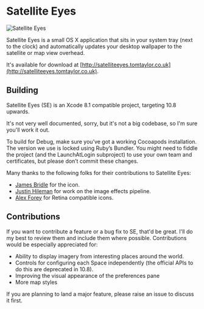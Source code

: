 # Satellite Eyes

![Satellite Eyes](https://user-images.githubusercontent.com/836375/31194770-0950b980-a8fd-11e7-8108-9a08555a0832.png)

Satellite Eyes is a small OS X application that sits in your system tray (next to the clock) and automatically updates your desktop wallpaper to the satellite or map view overhead.

It's available for download at [http://satelliteeyes.tomtaylor.co.uk](http://satelliteeyes.tomtaylor.co.uk).

## Building

Satellite Eyes (SE) is an Xcode 8.1 compatible project, targeting 10.8 upwards.

It's not very well documented, sorry, but it's not a big codebase, so I'm sure you'll work it out.

To build for Debug, make sure you’ve got a working Cocoapods installation. The version we use is locked using Ruby’s Bundler. You might need to fiddle the project (and the LaunchAtLogin subproject) to use your own team and certificates, but please don’t commit these changes.

Many thanks to the following folks for their contributions to Satellite Eyes:

* [James Bridle](https://github.com/stml) for the icon.
* [Justin Hileman](https://github.com/bobthecow) for work on the image effects
  pipeline.
* [Alex Forey](https://github.com/alfo) for Retina compatible icons.

## Contributions

If you want to contribute a feature or a bug fix to SE, that'd be great. I'll do my best to review them and include them where possible. Contributions would be especially appreciated for:

* Ability to display imagery from interesting places around the world.
* Controls for configuring each Space independently (the official APIs to do
  this are deprecated in 10.8).
* Improving the visual appearance of the preferences pane
* More map styles

If you are planning to land a major feature, please raise an issue to discuss it first.
